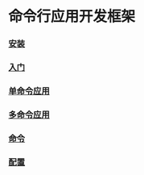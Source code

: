 # 命令行应用开发框架
### [安装](/cn/manual/cli/installation)
### [入门](/cn/manual/cli/getting_started)
### [单命令应用](/cn/manual/cli/single_command_applications)
### [多命令应用](/cn/manual/cli/multiple_command_applications)
### [命令](/cn/manual/cli/commands)
### [配置](/cn/manual/cli/configuration)

